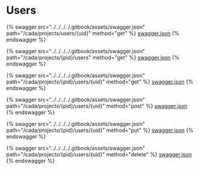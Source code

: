 # Users

{% swagger src="../../../../.gitbook/assets/swagger.json" path="/cada/projects/users/{uid}" method="get" %}
[swagger.json](../../../../.gitbook/assets/swagger.json)
{% endswagger %}

{% swagger src="../../../../.gitbook/assets/swagger.json" path="/cada/projects/{pid}/users" method="get" %}
[swagger.json](../../../../.gitbook/assets/swagger.json)
{% endswagger %}

{% swagger src="../../../../.gitbook/assets/swagger.json" path="/cada/projects/{pid}/users/{uid}" method="get" %}
[swagger.json](../../../../.gitbook/assets/swagger.json)
{% endswagger %}

{% swagger src="../../../../.gitbook/assets/swagger.json" path="/cada/projects/{pid}/users/{uid}" method="post" %}
[swagger.json](../../../../.gitbook/assets/swagger.json)
{% endswagger %}

{% swagger src="../../../../.gitbook/assets/swagger.json" path="/cada/projects/{pid}/users/{uid}" method="put" %}
[swagger.json](../../../../.gitbook/assets/swagger.json)
{% endswagger %}

{% swagger src="../../../../.gitbook/assets/swagger.json" path="/cada/projects/{pid}/users/{uid}" method="delete" %}
[swagger.json](../../../../.gitbook/assets/swagger.json)
{% endswagger %}
